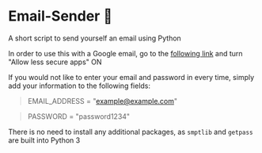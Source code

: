# Email-Sender :email:
A short script to send yourself an email using Python

In order to use this with a Google email, go to the [following link](https://myaccount.google.com/lesssecureapps) and turn "Allow less secure apps" ON

If you would not like to enter your email and password in every time, simply add your information to the following fields:

>EMAIL_ADDRESS = "example@example.com"

>PASSWORD = "password1234"

There is no need to install any additional packages, as `smptlib` and `getpass` are built into Python 3
